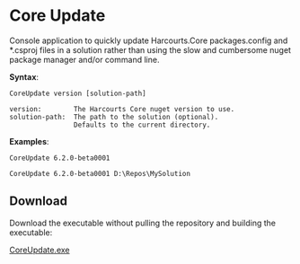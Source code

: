 # Core Update

Console application to quickly update Harcourts.Core packages.config and *.csproj files in a solution
rather than using the slow and cumbersome nuget package manager and/or command line.

**Syntax**:

    CoreUpdate version [solution-path]

    version:        The Harcourts Core nuget version to use.
    solution-path:  The path to the solution (optional).
                    Defaults to the current directory.

**Examples**:

    CoreUpdate 6.2.0-beta0001

    CoreUpdate 6.2.0-beta0001 D:\Repos\MySolution


## Download

Download the executable without pulling the repository and building the executable:

[CoreUpdate.exe](https://github.com/Harcourts/CoreUpdate/blob/master/Download/CoreUpdate.exe?raw=true)